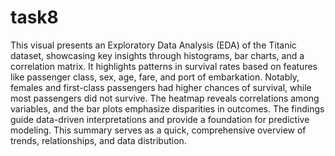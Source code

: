 # task8
This visual presents an Exploratory Data Analysis (EDA) of the Titanic dataset, showcasing key insights through histograms, bar charts, and a correlation matrix. It highlights patterns in survival rates based on features like passenger class, sex, age, fare, and port of embarkation. Notably, females and first-class passengers had higher chances of survival, while most passengers did not survive. The heatmap reveals correlations among variables, and the bar plots emphasize disparities in outcomes. The findings guide data-driven interpretations and provide a foundation for predictive modeling. This summary serves as a quick, comprehensive overview of trends, relationships, and data distribution.
